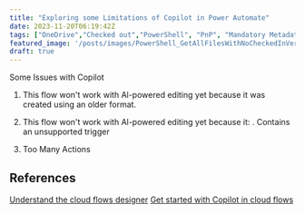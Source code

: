 ```yaml
---
title: "Exploring some Limitations of Copilot in Power Automate"
date: 2023-11-20T06:19:42Z
tags: ["OneDrive","Checked out","PowerShell", "PnP", "Mandatory Metadata"]
featured_image: '/posts/images/PowerShell_GetAllFilesWithNoCheckedInVersion/listofCheckedOutFiles.png'
draft: true
---
```


Some Issues with Copilot

1. This flow won't work with Al-powered editing yet because it was created using an older
format.

2. This flow won't work with Al-powered editing yet because it:
. Contains an unsupported trigger

3. Too Many Actions


## References
[Understand the cloud flows designer](https://learn.microsoft.com/en-us/power-automate/flows-designer)
[Get started with Copilot in cloud flows](https://learn.microsoft.com/en-us/power-automate/get-started-with-copilot)